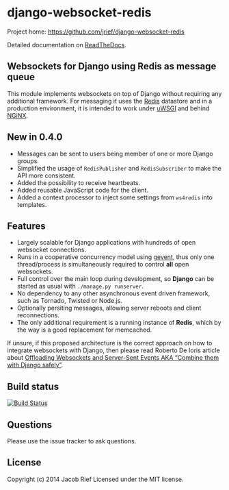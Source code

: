 django-websocket-redis
======================

Project home: https://github.com/jrief/django-websocket-redis

Detailed documentation on [ReadTheDocs](http://django-websocket-redis.readthedocs.org/en/latest/).

Websockets for Django using Redis as message queue
--------------------------------------------------
This module implements websockets on top of Django without requiring any additional framework. For
messaging it uses the [Redis](http://redis.io/) datastore and in a production environment, it is
intended to work under [uWSGI](http://projects.unbit.it/uwsgi/) and behind [NGiNX](http://nginx.com/).

New in 0.4.0
------------
* Messages can be sent to users being member of one or more Django groups.
* Simplified the usage of ``RedisPublisher`` and ``RedisSubscriber`` to make the API more consistent.
* Added the possibility to receive heartbeats.
* Added reusable JavaScript code for the client.
* Added a context processor to inject some settings from ``ws4redis`` into templates.

Features
--------
* Largely scalable for Django applications with hundreds of open websocket connections.
* Runs in a cooperative concurrency model using [gevent](http://www.gevent.org/), thus only one
  thread/process is simultaneously required to control **all** open websockets.
* Full control over the main loop during development, so **Django** can be started as usual with
  ``./manage.py runserver``.
* No dependency to any other asynchronous event driven framework, such as Tornado, Twisted or
  Node.js.
* Optionally persiting messages, allowing server reboots and client reconnections.
* The only additional requirement is a running instance of **Redis**, which by the way is a good
  replacement for memcached.

If unsure, if this proposed architecture is the correct approach on how to integrate websockets with Django, then please read Roberto De Ioris article about [Offloading Websockets and Server-Sent Events AKA “Combine them with Django safely”](http://uwsgi-docs.readthedocs.org/en/latest/articles/OffloadingWebsocketsAndSSE.html).

Build status
------------
[![Build Status](https://travis-ci.org/jrief/django-websocket-redis.png?branch=master)](https://travis-ci.org/jrief/django-websocket-redis)

Questions
---------
Please use the issue tracker to ask questions.

License
-------
Copyright (c) 2014 Jacob Rief
Licensed under the MIT license.
